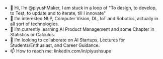 - 👋 Hi, I’m @piyushMaker, I am stuck in a loop of "To design, to develop, to Test, to update and to iterate, till I innovate"
- 👀 I’m interested NLP, Computer Vision, DL, IoT and Robotics, actually in all sort of technologies.
- 🌱 I’m currently learning AI Product Management and some Chapter in Statistics or Calculus.
- 💞️ I’m looking to collaborate on AI Startups, Lectures for Students/Enthusiast, and Career Guidance.
- 📫 How to reach me: linkedin.com/in/piyushsupe

